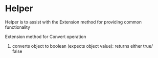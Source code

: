 # Helper
Helper is to assist with the Extension method for providing common functionality

Extension method for Convert operation

1. converts object to boolean (expects object value): returns either true/ false
